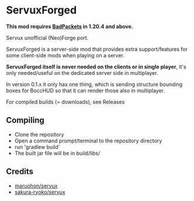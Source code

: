 # ServuxForged

**This mod requires [BadPackets](https://modrinth.com/mod/badpackets) in 1.20.4 and above.**

Servux unofficial (Neo)Forge port.

ServuxForged is a server-side mod that provides extra support/features for some client-side mods when playing on a server.

**ServuxForged itself is never needed on the clients or in single player**,
it's only needed/useful on the dedicated server side in multiplayer.

In version 0.1.x it only has one thing, which is sending structure bounding boxes for BoccHUD so that it can render those also in multiplayer.

For compiled builds (= downloads), see Releases

## Compiling

- Clone the repository
- Open a command prompt/terminal to the repository directory
- run 'gradlew build'
- The built jar file will be in build/libs/

## Credits
- [maruohon/servux](https://github.com/maruohon/servux)
- [sakura-ryoko/servux](https://github.com/sakura-ryoko/servux)